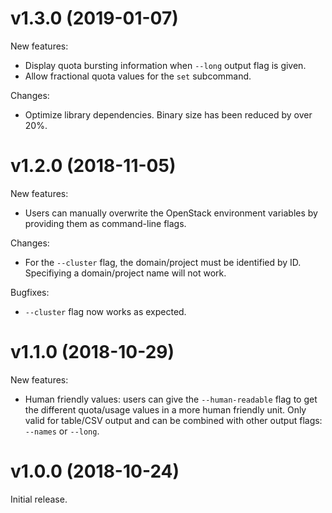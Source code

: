 # v1.3.0 (2019-01-07)

New features:
- Display quota bursting information when `--long` output flag is given.
- Allow fractional quota values for the `set` subcommand.

Changes:
- Optimize library dependencies. Binary size has been reduced by over 20%.

# v1.2.0 (2018-11-05)

New features:
- Users can manually overwrite the OpenStack environment variables by providing
  them as command-line flags.

Changes:
- For the `--cluster` flag, the domain/project must be identified by ID.
  Specifiying a domain/project name will not work.

Bugfixes:
- `--cluster` flag now works as expected.


# v1.1.0 (2018-10-29)

New features:
- Human friendly values: users can give the `--human-readable` flag to get the
  different quota/usage values in a more human friendly unit. Only valid for
  table/CSV output and can be combined with other output flags: `--names` or
  `--long`.


# v1.0.0 (2018-10-24)

Initial release.
